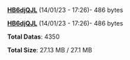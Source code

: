 [**HB6djQJL**](/data/HB6djQJL.txt) (14/01/23 - 17:26)- 486 bytes

[**HB6djQJL**](/data/HB6djQJL.txt) (14/01/23 - 17:26)- 486 bytes

**Total Datas**: 4350

**Total Size**: 27.13 MB / 27.1 MB